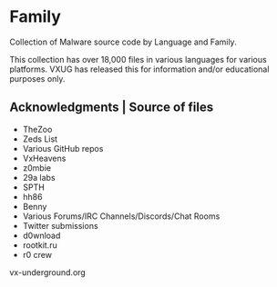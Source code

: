 # Family

Collection of Malware source code by Language and Family.

This collection has over 18,000 files in various languages for various platforms. VXUG has released this for information and/or educational purposes only.

## Acknowledgments | Source of files

* TheZoo
* Zeds List
* Various GitHub repos
* VxHeavens
* z0mbie
* 29a labs
* SPTH
* hh86
* Benny
* Various Forums/IRC Channels/Discords/Chat Rooms
* Twitter submissions
* d0wnload
* rootkit.ru
* r0 crew

vx-underground.org
